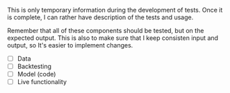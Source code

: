 This is only temporary information during the development of tests. Once it is complete, I can rather have description of the tests and usage.<br>

Remember that all of these components should be tested, but on the expected output. This is also to make sure that I keep consisten input and output, so It's easier to implement changes.
- [ ] Data
- [ ] Backtesting
- [ ] Model (code)
- [ ] Live functionality
